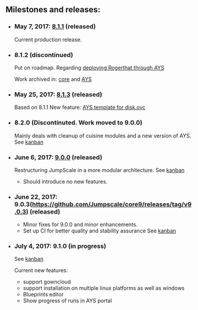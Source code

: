 ## Milestones and releases:
 * ### May 7, 2017: [8.1.1](https://github.com/Jumpscale/jumpscale_core8/releases/tag/v8.1.1) (released)
   Current production release.
   
 * ### 8.1.2 (discontinued)
   Put on roadmap.
   Regarding [deploying Rogerthat through AYS](https://github.com/Jumpscale/ays_jumpscale8/issues/163)
   
   Work archived in: [core](https://github.com/Jumpscale/jumpscale_core8/releases/tag/archive_8.1.2) and [AYS](https://github.com/Jumpscale/ays_jumpscale8/releases/tag/archive_8.1.2)
   
 * ### May 25, 2017: [8.1.3](https://github.com/Jumpscale/jumpscale_core8/releases/tag/v8.1.3) (released)
   Based on 8.1.1
   New feature: [AYS template for disk.ovc](https://github.com/Jumpscale/ays_jumpscale8/issues/231)
   
 * ### 8.2.0 (Discontinuted. Work moved to 9.0.0)
   Mainly deals with cleanup of cuisine modules and a new version of AYS.
   See [kanban](https://waffle.io/Jumpscale/home?milestone=8.2.0)

 * ### June 6, 2017: [9.0.0](https://github.com/Jumpscale/core9/releases/tag/v9.0.0) (released)
   Restructuring JumpScale in a more modular architecture.
   See [kanban](https://waffle.io/Jumpscale/home?milestone=9.0.0)
    - Should introduce no new features.
  
 * ### June 22, 2017: 9.0.3(https://github.com/Jumpscale/core9/releases/tag/v9.0.3) (released)
    - Minor fixes for 9.0.0 and minor enhancements.
    - Set up CI for better quality and stability assurance
   See [kanban](https://waffle.io/Jumpscale/home?milestone=9.0.1)
 
 * ### July 4, 2017: 9.1.0 (in progress)
   See [kanban](https://waffle.io/Jumpscale/home?milestone=9.1.0)
   
   Current new features:
     - support gowncloud
     - support installation on multiple linux platforms as well as windows
     - Blueprints editor
     - Show progress of runs in AYS portal
     
